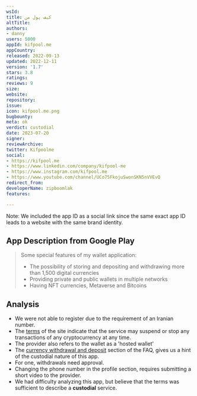```yaml
---
wsId: 
title: کیف پول من
altTitle: 
authors:
- danny
users: 5000
appId: kifpool.me
appCountry: 
released: 2022-09-13
updated: 2022-12-11
version: '1.7'
stars: 3.8
ratings: 
reviews: 9
size: 
website: 
repository: 
issue: 
icon: kifpool.me.png
bugbounty: 
meta: ok
verdict: custodial
date: 2023-07-20
signer: 
reviewArchive: 
twitter: Kifpoolme
social:
- https://kifpool.me
- https://www.linkedin.com/company/kifpool-me
- https://www.instagram.com/kifpool.me
- https://www.youtube.com/channel/UCo75FkojuSwonSKN5nVVEvQ
redirect_from: 
developerName: zipboomlak
features: 

---
```


Note: We included the app ID as a social link since the same exact app ID leads to a website with the same brand identity.

## App Description from Google Play

> Some special features of my wallet application:
> - The possibility of storing and depositing and withdrawing more than 1,500 digital currencies
> - Providing private and public wallets in multiple networks
> - Having NFT currencies, Metaverse and Bitcoins

## Analysis 

- We were not able to register due to the requirement of an Iranian number.
- The [terms](https://kifpool.me/terms) of the site indicate that the service may suspend or stop any transactions of any cryptocurrency at any time.
- The provider also refers to the wallet as a 'hosted wallet'
- The [currency withdrawal and deposit](https://kifpool.me/faq) section of the FAQ, gives us a hint of the custodial nature of this app. 
- For one, withdrawals need approval. 
- Changing the phone number in the profile section, requires submitting a short video to the provider. 
- We had difficulty analyzing this app, but believe that the terms was sufficient to describe a **custodial** service.
